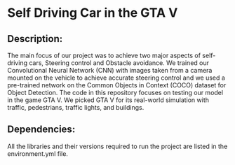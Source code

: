 # Self Driving Car in the GTA V

## Description:

The main focus of our project was to achieve two major aspects of self-driving cars, Steering control and Obstacle avoidance. We trained our Convolutional Neural Network (CNN) with images taken from a camera mounted on the vehicle to achieve accurate steering control and we used a pre-trained network on the Common Objects in Context (COCO) dataset for Object Detection. The code in this repository focuses on testing our model in the game GTA V. We picked GTA V for its real-world simulation with traffic, pedestrians, traffic lights, and buildings.

## Dependencies:

All the libraries and their versions required to run the project are listed in the environment.yml file.
